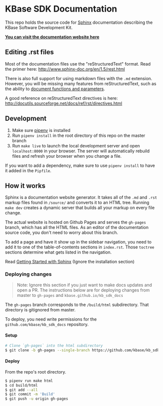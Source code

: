 # KBase SDK Documentation

This repo holds the source code for [Sphinx](http://www.sphinx-doc.org/en/master/) documentation describing the KBase Software Development Kit.

[**You can visit the documentation website here**](http://kbase.github.io/kb_sdk_docs)

## Editing .rst files

Most of the documentation files use the "reStructuredText" format. Read the primer here: http://www.sphinx-doc.org/en/1.5/rest.html

There is also full support for using markdown files with the `.md` extension. However, you will be missing many features from reStructuredText, such as the ability to [document functions and parameters](http://www.sphinx-doc.org/en/1.5/tutorial.html#documenting-objects).

A good reference on reStructuredText directives is here: http://docutils.sourceforge.net/docs/ref/rst/directives.html

## Development

1. Make sure [pipenv](https://docs.pipenv.org/) is installed
1. Run `pipenv install` in the root directory of this repo on the master branch
1. Run `make live` to launch the local development server and open `localhost:8000` in your browser. The server will automatically rebuild files and refresh your browser when you change a file.

If you want to add a dependency, make sure to use `pipenv install` to have it added in the `Pipfile`.

## How it works

Sphinx is a documentation website generator. It takes all of the `.md` and `.rst` markup files found in `/source/` and converts it to an HTML tree. Running `make dev` creates a dynamic server that builds all your markup on every file change.

The actual website is hosted on Github Pages and serves the `gh-pages` branch, which has all the HTML files. As an editor of the documentation source code, you don't need to worry about this branch.
 
To add a page and have it show up in the sidebar navigation, you need to add it to one of the table-of-contents sections in `index.rst`. Those `toctree` sections determine what gets listed in the navigation.

Read [Getting Started with Sphinx](http://www.sphinx-doc.org/en/1.5/tutorial.html#defining-document-structure) (Ignore the installation section)

### Deploying changes

> Note: Ignore this section if you just want to make docs updates and open a PR. The instructions below are for deploying changes from master to `gh-pages` and `kbase.github.io/kb_sdk_docs`

The `gh-pages` branch corresponds to the `/build/html` subdirectory. That directory is gitignored from master.

To deploy, you need write permissions for the `github.com/kbase/kb_sdk_docs` repository.

#### Setup

```sh
# Clone `gh-pages` into the html subdirectory
$ git clone -b gh-pages --single-branch https://github.com/kbase/kb_sdk_docs build/html
```

#### Deploy

From the repo's root directory.

```sh
$ pipenv run make html
$ cd build/html
$ git add --all
$ git commit -m 'Build'
$ git push -u origin gh-pages
```
